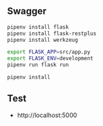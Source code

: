 ## Swagger

```bash
pipenv install flask
pipenv install flask-restplus
pipenv install werkzeug

export FLASK_APP=src/app.py
export FLASK_ENV=development
pipenv run flask run

pipenv install
```

## Test

- http://localhost:5000
